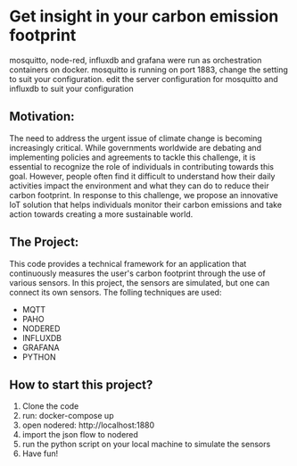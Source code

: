# Get insight in your carbon emission footprint
mosquitto, node-red, influxdb and grafana were run as orchestration containers on docker.
mosquitto is running on port 1883, change the setting to suit your configuration.
edit the server configuration for mosquitto and influxdb to suit your configuration

## Motivation:
The need to address the urgent issue of climate change is becoming increasingly critical. While governments worldwide are debating and implementing policies and agreements to tackle this challenge, it is essential to recognize the role of individuals in contributing towards this goal. However, people often find it difficult to understand how their daily activities impact the environment and what they can do to reduce their carbon footprint. In response to this challenge, we propose an innovative IoT solution that helps individuals monitor their carbon emissions and take action towards creating a more sustainable world.

## The Project:
This code provides a technical framework for an application that continuously measures the user's carbon footprint through the use of various sensors. In this project, the sensors are simulated, but one can connect its own sensors. The folling techniques are used:

- MQTT
- PAHO
- NODERED
- INFLUXDB
- GRAFANA
- PYTHON

## How to start this project?
1. Clone the code
2. run: docker-compose up
3. open nodered: http://localhost:1880 
4. import the json flow to nodered
5. run the python script on your local machine to simulate the sensors
6. Have fun!
